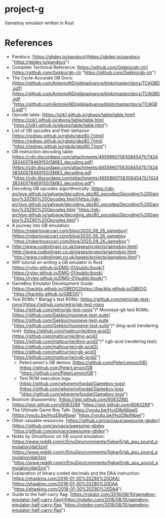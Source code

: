 # project-g

Gameboy emulator written in Rust


# References

* Pandocs: [https://gbdev.io/pandocs](https://gbdev.io/pandocs "https://gbdev.io/pandocs")
* Complete Technical Reference: [https://github.com/Gekkio/gb-ctr](https://github.com/Gekkio/gb-ctr "https://github.com/Gekkio/gb-ctr")
* The Cycle-Accurate GB Docs: [https://github.com/AntonioND/giibiiadvance/blob/master/docs/TCAGBD.pdf](https://github.com/AntonioND/giibiiadvance/blob/master/docs/TCAGBD.pdf "https://github.com/AntonioND/giibiiadvance/blob/master/docs/TCAGBD.pdf")
* Opcode table: [https://izik1.github.io/gbops/table/table.html](https://izik1.github.io/gbops/table/table.html "https://izik1.github.io/gbops/table/table.html")
* List of GB opcodes and their behavior: [https://rednex.github.io/rgbds/gbz80.7.html](https://rednex.github.io/rgbds/gbz80.7.html "https://rednex.github.io/rgbds/gbz80.7.html")
* GB instruction decoding table: [https://cdn.discordapp.com/attachments/465586075830845475/742438340078469150/SM83_decoding.pdf](https://cdn.discordapp.com/attachments/465586075830845475/742438340078469150/SM83_decoding.pdf "https://cdn.discordapp.com/attachments/465586075830845475/742438340078469150/SM83_decoding.pdf")
* Decoding GB opcodes algorithmically: [https://gb-archive.github.io/salvage/decoding_gbz80_opcodes/Decoding%20Gamboy%20Z80%20Opcodes.html](https://gb-archive.github.io/salvage/decoding_gbz80_opcodes/Decoding%20Gamboy%20Z80%20Opcodes.html "https://gb-archive.github.io/salvage/decoding_gbz80_opcodes/Decoding%20Gamboy%20Z80%20Opcodes.html")
* A journey into GB emulation: [https://robertovaccari.com/blog/2020_09_26_gameboy](https://robertovaccari.com/blog/2020_09_26_gameboy "https://robertovaccari.com/blog/2020_09_26_gameboy")
* [http://www.codeslinger.co.uk/pages/projects/gameboy.html](http://www.codeslinger.co.uk/pages/projects/gameboy.html "http://www.codeslinger.co.uk/pages/projects/gameboy.html")
* WIP tutorial on writing a GB emulator in Rust: [https://rylev.github.io/DMG-01/public/book/](https://rylev.github.io/DMG-01/public/book/ "https://rylev.github.io/DMG-01/public/book/")
* GameBoy Emulator Development Guide: [https://hacktix.github.io/GBEDG](https://hacktix.github.io/GBEDG "https://hacktix.github.io/GBEDG")
* Test ROMs:* Blargg's test ROMs: [https://github.com/retrio/gb-test-roms](https://github.com/retrio/gb-test-roms "https://github.com/retrio/gb-test-roms")* Mooneye-gb test ROMs: [https://github.com/Gekkio/mooneye-test-suite](https://github.com/Gekkio/mooneye-test-suite "https://github.com/Gekkio/mooneye-test-suite")* dmg-acid (rendering test): [https://github.com/mattcurrie/dmg-acid2](https://github.com/mattcurrie/dmg-acid2 "https://github.com/mattcurrie/dmg-acid2")* cgb-acid (rendering test): [https://github.com/mattcurrie/cgb-acid2](https://github.com/mattcurrie/cgb-acid2 "https://github.com/mattcurrie/cgb-acid2")
  * PeterLemon's GB demos: [https://github.com/PeterLemon/GB](https://github.com/PeterLemon/GB "https://github.com/PeterLemon/GB")
  * Test ROM execution logs: [https://github.com/wheremyfoodat/Gameboy-logs](https://github.com/wheremyfoodat/Gameboy-logs "https://github.com/wheremyfoodat/Gameboy-logs")
* Bootrom disassembly: [https://gist.github.com/6063288](https://gist.github.com/6063288 "https://gist.github.com/6063288")
* The Ultimate Game Boy Talk: [https://youtu.be/HyzD8pNlpwI](https://youtu.be/HyzD8pNlpwI "https://youtu.be/HyzD8pNlpwI")
* Other valuable resources: [https://github.com/avivace/awesome-gbdev](https://github.com/avivace/awesome-gbdev "https://github.com/avivace/awesome-gbdev")
* Notes by GhostSonic on GB sound emulation: [https://www.reddit.com/r/EmuDev/comments/5gkwi5/gb_apu_sound_emulation/dat3zni](https://www.reddit.com/r/EmuDev/comments/5gkwi5/gb_apu_sound_emulation/dat3zni "https://www.reddit.com/r/EmuDev/comments/5gkwi5/gb_apu_sound_emulation/dat3zni")
* Explanation of binary-coded decimals and the DAA instruction: [https://ehaskins.com/2018-01-30%20Z80%20DAA](https://ehaskins.com/2018-01-30%20Z80%20DAA "https://ehaskins.com/2018-01-30%20Z80%20DAA")
* Guide to the half-carry flag: [https://robdor.com/2016/08/10/gameboy-emulator-half-carry-flag](https://robdor.com/2016/08/10/gameboy-emulator-half-carry-flag "https://robdor.com/2016/08/10/gameboy-emulator-half-carry-flag")
